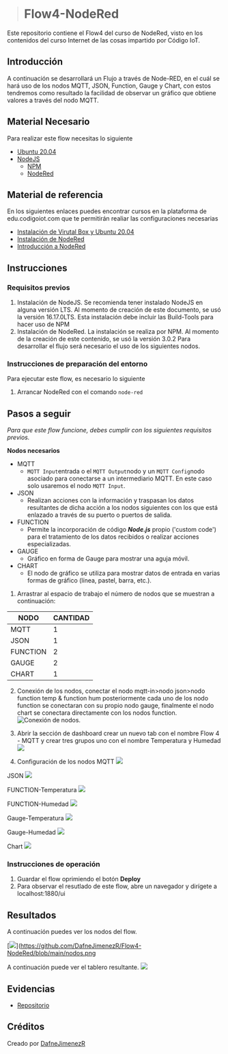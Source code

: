 > # Flow4-NodeRed

Este repositorio contiene el Flow4 del curso de NodeRed, visto en los contenidos del curso Internet de las cosas impartido por Código IoT.

## Introducción

A continuación se desarrollará un Flujo a través de Node-RED, en el cuál se hará uso de los nodos MQTT, JSON, Function, Gauge y Chart, con estos tendremos como resultado la facilidad de observar un gráfico que obtiene valores a través del nodo MQTT.
  
## Material Necesario

Para realizar este flow necesitas lo siguiente

-   [Ubuntu 20.04](https://releases.ubuntu.com/20.04/)
-   [NodeJS](https://nodejs.org/es/)
    -   [NPM](https://www.npmjs.com/)
    -   [NodeRed](https://nodered.org/docs/getting-started/local)

## Material de referencia

En los siguientes enlaces puedes encontrar cursos en la plataforma de edu.codigoiot.com que te permitirán realiar las configuraciones necesarias

-   [Instalación de Virutal Box y Ubuntu 20.04](https://edu.codigoiot.com/course/view.php?id=812)
-   [Instalación de NodeRed](https://edu.codigoiot.com/course/view.php?id=817)
-   [Introducción a NodeRed](https://edu.codigoiot.com/course/view.php?id=278)

## Instrucciones

### Requisitos previos

1.  Instalación de NodeJS. Se recomienda tener instalado NodeJS en alguna versión LTS. Al momento de creación de este documento, se usó la versión 16.17.0LTS. Esta instalación debe incluir las Build-Tools para hacer uso de NPM
2.  Instalación de NodeRed. La instalación se realiza por NPM. Al momento de la creación de este contenido, se usó la versión 3.0.2
Para desarrollar el flujo será necesario el uso de los siguientes nodos.



### Instrucciones de preparación del entorno

Para ejecutar este flow, es necesario lo siguiente

1.  Arrancar NodeRed con el comando  `node-red`

## Pasos a seguir

*Para que este flow funcione, debes cumplir con los siguientes requisitos previos.*

**Nodos necesarios**

-   MQTT
    -    `MQTT Input`entrada o el `MQTT Output`nodo y un `MQTT Config`nodo asociado para conectarse a un intermediario MQTT. En este caso solo usaremos el nodo `MQTT Input`.
 - JSON
     -   Realizan acciones con la información y traspasan los datos resultantes de dicha acción a los nodos siguientes con los que está enlazado a través de su puerto o puertos de salida.
- FUNCTION
	- Permite la incorporación de código **_Node.js_** propio ('custom code') para el tratamiento de los datos recibidos o realizar acciones especializadas. 
- GAUGE
	-  Gráfico en forma de Gauge para mostrar una aguja móvil.
- CHART
	- El nodo de gráfico se utiliza para mostrar datos de entrada en varias formas de gráfico (línea, pastel, barra, etc.).


1. Arrastrar al espacio de trabajo el número de nodos que se muestran a continuación:

| NODO | CANTIDAD  |
|--|--|
|MQTT| 1 |
|JSON|1|
|FUNCTION|2|
|GAUGE|2|
|CHART|1|


2.  Conexión de los nodos, conectar el nodo mqtt-in>nodo json>nodo function temp & function hum posteriormente cada uno de los nodo function se conectaran con su propio nodo gauge, finalmente el nodo chart se conectara directamente con los nodos function. 
![Conexión de nodos.](https://github.com/DafneJimenezR/Flow4-NodeRed/blob/main/conexiones.png)

3. Abrir la sección de dashboard crear un nuevo tab con el nombre Flow 4 - MQTT y crear tres grupos uno con el nombre Temperatura y Humedad
![](https://github.com/DafneJimenezR/Flow4-NodeRed/blob/main/dashboart_layout.png)

4. Configuración de los nodos
MQTT
![](https://github.com/DafneJimenezR/Flow4-NodeRed/blob/main/mqtt_in.png)

JSON
![](https://github.com/DafneJimenezR/Flow4-NodeRed/blob/main/json_.png)

FUNCTION-Temperatura
![](https://github.com/DafneJimenezR/Flow4-NodeRed/blob/main/function_temp.png)

FUNCTION-Humedad
![](https://github.com/DafneJimenezR/Flow4-NodeRed/blob/main/function_hum.png)

Gauge-Temperatura
![](https://github.com/DafneJimenezR/Flow4-NodeRed/blob/main/gauge_temp.png)

Gauge-Humedad
![](https://github.com/DafneJimenezR/Flow4-NodeRed/blob/main/gauge_hum.png)

Chart
![](https://github.com/DafneJimenezR/Flow4-NodeRed/blob/main/chart.png)

### Instrucciones de operación
1. Guardar el flow oprimiendo el botón  **Deploy**
2. Para observar el resutlado de este flow, abre un navegador y dirígete a localhost:1880/ui

## Resultados

A continuación puedes ver los nodos del flow.

[![](https://github.com/DafneJimenezR/Flow4-NodeRed/blob/main/nodos.png)](https://github.com/DafneJimenezR/Flow4-NodeRed/blob/main/nodos.png

A continuación puede ver el tablero resultante.
[![](https://github.com/DafneJimenezR/Flow4-NodeRed/blob/main/tablero.png)](https://github.com/DafneJimenezR/Flow4-NodeRed/blob/main/tablero.png)

## Evidencias

-   [Repositorio](https://github.com/DafneJimenezR/Flow2-NodeRed)

## Créditos
Creado por  [DafneJimenezR](https://github.com/DafneJimenezR)



